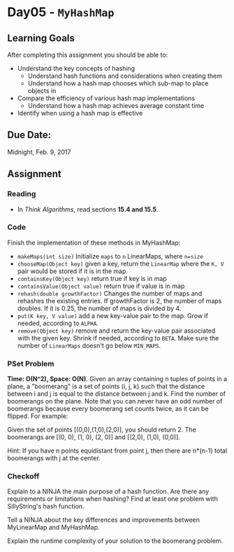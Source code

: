 # Day05 - `MyHashMap`

## Learning Goals

After completing this assignment you should be able to:
* Understand the key concepts of hashing
  * Understand hash functions and considerations when creating them
  * Understand how a hash map chooses which sub-map to place objects in
* Compare the efficiency of various hash map implementations
  * Understand how a hash map achieves average constant time
* Identify when using a hash map is effective

## Due Date:

Midnight, Feb. 9, 2017

## Assignment

### Reading

- In *Think Algorithms*, read sections **15.4 and 15.5**.

### Code

Finish the implementation of these methods in MyHashMap:
* `makeMaps(int size)` Initialize `maps` to `n` LinearMaps, where `n=size`
* `chooseMap(Object key)` given a key, return the `LinearMap` where the `K, V` pair would be stored if it is in the map.
* `containsKey(Object key)` return true if key is in map
* `containsValue(Object value)` return true if value is in map
* `rehash(double growthFactor)` Changes the number of maps and rehashes the existing entries. If growthFactor is 2, the number of maps doubles. If it is 0.25, the number of maps is divided by 4.
* `put(K key, V value)` add a new key-value pair to the map. Grow if needed, according to `ALPHA`.
* `remove(Object key)` remove and return the key-value pair associated with the given key. Shrink if needed, according to `BETA`. Make sure the number of `LinearMaps` doesn't go below `MIN_MAPS`. 

### PSet Problem
**Time: O(N^2), Space: O(N)**.  Given an array containing n tuples of points in a plane, a "boomerang" is a set of points (i, j, k) such that the distance between i and j is equal to the distance between j and k.  Find the number of boomerangs on the plane. Note that you can never have an odd number of boomerangs because every boomerang set counts twice, as it can be flipped. For example:

Given the set of points [(0,0),(1,0),(2,0)], you should return 2.  The boomerangs are [(0, 0), (1, 0), (2, 0)] and [(2,0), (1,0), (0,0)].

Hint: If you have n points equidistant from point j, then there are n*(n-1) total boomerangs with j at the center.

### Checkoff

Explain to a NINJA the main purpose of a hash function. Are there any requirements or limitations when hashing? Find at least one problem with SillyString's hash function.

Tell a NINJA about the key differences and improvements between MyLinearMap and MyHashMap.

Explain the runtime complexity of your solution to the boomerang problem.